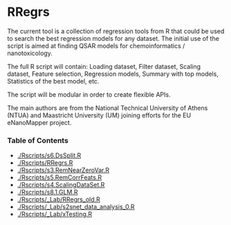 RRegrs
======

The current tool is a collection of regression tools from R that could be used to search the best regression models for any dataset. The initial use of the script is aimed at finding QSAR models for chemoinformatics / nanotoxicology.

The full R script will contain: Loading dataset, Filter dataset, Scaling dataset, Feature selection, Regression models, Summary with top models, Statistics of the best model, etc.

The script will be modular in order to create flexible APIs.

The main authors are from the National Technical University of Athens (NTUA) and Maastricht University (UM) joining efforts for the EU eNanoMapper project.


### Table of Contents

- [./Rscripts/s6.DsSplit.R](./Rscripts/s6.DsSplit.R)
- [./Rscripts/RRegrs.R](./Rscripts/RRegrs.R)
- [./Rscripts/s3.RemNearZeroVar.R](./Rscripts/s3.RemNearZeroVar.R)
- [./Rscripts/s5.RemCorrFeats.R](./Rscripts/s5.RemCorrFeats.R)
- [./Rscripts/s4.ScalingDataSet.R](./Rscripts/s4.ScalingDataSet.R)
- [./Rscripts/s8.1.GLM.R](./Rscripts/s8.1.GLM.R)
- [./Rscripts/_Lab/RRegrs_old.R](./Rscripts/_Lab/RRegrs_old.R)
- [./Rscripts/_Lab/s2snet_data_analysis_0.R](./Rscripts/_Lab/s2snet_data_analysis_0.R)
- [./Rscripts/_Lab/xTesting.R](./Rscripts/_Lab/xTesting.R)
